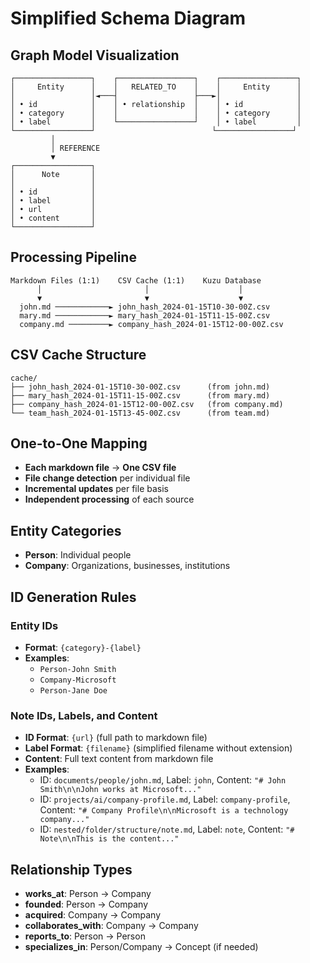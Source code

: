 # Simplified Schema Diagram

## Graph Model Visualization

```
┌─────────────────┐    ┌─────────────────┐    ┌─────────────────┐
│     Entity      │    │   RELATED_TO    │    │     Entity      │
│                 │◄───┤                 ├───►│                 │
│ • id            │    │ • relationship  │    │ • id            │
│ • category      │    │                 │    │ • category      │
│ • label         │    └─────────────────┘    │ • label         │
└─────────────────┘                          └─────────────────┘
         │
         │ REFERENCE
         ▼
┌─────────────────┐
│      Note       │
│                 │
│ • id            │
│ • label         │
│ • url           │
│ • content       │
└─────────────────┘
```

## Processing Pipeline

```
Markdown Files (1:1)    CSV Cache (1:1)    Kuzu Database
      │                       │                    │
      ▼                       ▼                    ▼
  john.md ────────────► john_hash_2024-01-15T10-30-00Z.csv
  mary.md ────────────► mary_hash_2024-01-15T11-15-00Z.csv
  company.md ─────────► company_hash_2024-01-15T12-00-00Z.csv
```

## CSV Cache Structure

```
cache/
├── john_hash_2024-01-15T10-30-00Z.csv      (from john.md)
├── mary_hash_2024-01-15T11-15-00Z.csv      (from mary.md)
├── company_hash_2024-01-15T12-00-00Z.csv   (from company.md)
└── team_hash_2024-01-15T13-45-00Z.csv      (from team.md)
```

## One-to-One Mapping

- **Each markdown file** → **One CSV file**
- **File change detection** per individual file
- **Incremental updates** per file basis
- **Independent processing** of each source

## Entity Categories

- **Person**: Individual people
- **Company**: Organizations, businesses, institutions

## ID Generation Rules

### Entity IDs
- **Format**: `{category}-{label}`
- **Examples**: 
  - `Person-John Smith`
  - `Company-Microsoft`
  - `Person-Jane Doe`

### Note IDs, Labels, and Content
- **ID Format**: `{url}` (full path to markdown file)
- **Label Format**: `{filename}` (simplified filename without extension)
- **Content**: Full text content from markdown file
- **Examples**:
  - ID: `documents/people/john.md`, Label: `john`, Content: `"# John Smith\n\nJohn works at Microsoft..."`
  - ID: `projects/ai/company-profile.md`, Label: `company-profile`, Content: `"# Company Profile\n\nMicrosoft is a technology company..."`
  - ID: `nested/folder/structure/note.md`, Label: `note`, Content: `"# Note\n\nThis is the content..."`

## Relationship Types

- **works_at**: Person → Company
- **founded**: Person → Company  
- **acquired**: Company → Company
- **collaborates_with**: Company → Company
- **reports_to**: Person → Person
- **specializes_in**: Person/Company → Concept (if needed)
